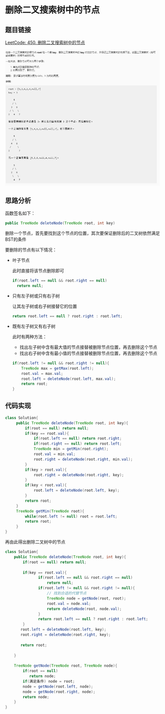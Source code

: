 # 删除二叉搜索树中的节点

## 题目链接

[LeetCode: 450. 删除二叉搜索树中的节点](https://leetcode-cn.com/problems/delete-node-in-a-bst/)

![](../../pics/删除二叉搜索树中的节点.png)

## 思路分析

函数签名如下：

```java
public TreeNode deleteNode(TreeNode root, int key)

```

删除一个节点，首先要找到这个节点的位置，其次要保证删除后的二叉树依然满足BST的条件

要删除的节点有以下情况：

- 叶子节点
  
  此时直接将该节点删除即可

  ```java
  if(root.left == null && root.right == null)
    return null;
  ```

- 只有左子树或只有右子树
  
  让其左子树或右子树接替它的位置

  ```java
  return root.left == null ? root.right : root.left;
  ```

- 既有左子树又有右子树
  
  此时有两种方法：

  - 找出左子树中含有最大值的节点接替被删除节点位置，再去删除这个节点
  - 找出右子树中含有最小值的节点接替被删除节点位置，再去删除这个节点
  
  ```java
  if(root.left != null && root.right != null){
      TreeNode max = getMax(root.left);
      root.val = max.val;
      root.left = deleteNode(root.left, max.val);
      return root;
  }
  ```

## 代码实现

```java
class Solution{
     public TreeNode deleteNode(TreeNode root, int key){
         if(root == null) return null;
         if(key == root.val){
             if(root.left == null) return root.right;
             if(root.right == null) return root.left;
             TreeNode min = getMin(root.right);
             root.val = min.val;
             root.right = deleteNode(root.right, min.val);
         }
         if(key > root.val){
             root.right = deleteNode(root.right, key);
         }
         if(key < root.val){
             root.left = deleteNode(root.left, key);
         }
         return root;
     }
     TreeNode getMin(TreeNode root){
         while(root.left != null) root = root.left;
         return root;
     }
}
```

再由此得出删除二叉树中的节点

 ```java
 class Solution{
     public TreeNode deleteNode(TreeNode root, int key){
         if(root == null) return null;

         if(key == root.val){
                if(root.left == null && root.right == null)
                    return null;
                if(root.left != null && root.right != null){
                    // 找到合适的代替节点
                    TreeNode node = getNode(root, root);
                    root.val = node.val;
                    return deleteNode(root, node.val);
                }
                return root.left == null ? root.right : root.left;
         }
        root.left = deleteNode(root.left, key);
        root.right = deleteNode(root.right, key);
        
        return root;
        
     }

     TreeNode getNode(TreeNode root, TreeNode node){
         if(root == null)
            return node;
         if(满足条件) node = root;
         node = getNode(root.left, node);
         node = getNode(root.right, node);
         return node;
     }
 }
```

